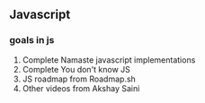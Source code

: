 ## Javascript

### goals in js

1. Complete Namaste javascript implementations
2. Complete You don't know JS
3. JS roadmap from Roadmap.sh
4. Other videos from Akshay Saini